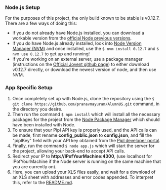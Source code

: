 
### Node.js Setup
For the purposes of this project, the only build known to be stable is v0.12.7. There are a few ways of doing this:
* If you do not already have Node.js installed, you can download a workable version from the <a href="https://nodejs.org/download/release/v0.12.7/">official Node previous versions</a>.
* If you do have Node.js already installed, look into <a href="https://www.npmjs.com/package/nvm">Node Version Manager (NVM)</a> and once installed, use the ````$ nvm install 0.12.7```` and ````$ nvm use 0.12.7```` to get up and running!
* If you're working on an external server, use a package manager (instructions on the <a href="https://github.com/joyent/node/wiki/installing-node.js-via-package-manager">Official Joyent github page</a>) to either download v0.12.7 directly, or download the newest version of node, and then use NVM.

### App Specific Setup
1. Once completely set up with Node.js, clone the repository using the ````$ git clone https://github.com/pranavmayuram/AlumnUS.git```` command, in the directory you desire.
2. Then run the command ````$ npm install```` which will install all the necessary packages for the project from the <a href="https://www.npmjs.com/">Node Package Manager</a> which should have been installed with Node.
3. To ensure that your Pipl API key is properly used, and the API calls can be made, first rename **config_public.json** to  **config.json**, and fill the "piplKey" field with your API key obtained from the <a href="http://pipl.com/dev">Pipl developer portal</a>.
4. Finally, run the command ````$ node app.js```` which will start the server for the project, allowing your back-end to accept API calls.
5. Redirect your IP to **http://IPofYourMachine:4300**, (use localhost for IPofYourMachine if the Node server is running on the same machine that you are currently on).
6. Here, you can upload your XLS files easily, and wait for a download of an XLS sheet with addresses and error codes appended. To interpret this, refer to the <a href="./README.md">README.md</a>.
